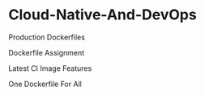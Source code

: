 # Cloud-Native-And-DevOps

Production Dockerfiles

Dockerfile Assignment

Latest CI Image Features

One Dockerfile For All